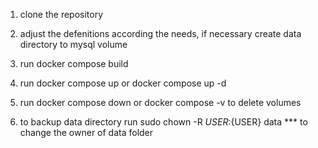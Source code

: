1) clone the repository
2) adjust the defenitions according the needs, if necessary create data directory to mysql volume
3) run docker compose build
4) run docker compose up or docker compose up -d
5) run docker compose down or docker compose -v to delete volumes

6) to backup data directory run sudo chown -R ${USER}:${USER} data *** to change the owner of data folder